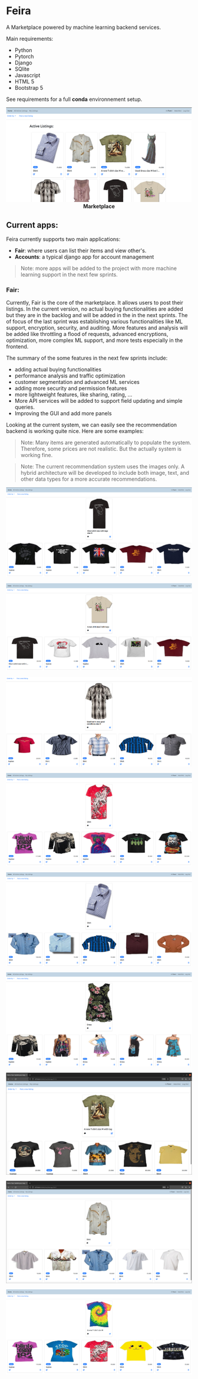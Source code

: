 # Feira

A Marketplace powered by machine learning backend services.

Main requirements:
- Python 
- Pytorch
- Django
- SQlite
- Javascript
- HTML 5
- Bootstrap 5

See requirements for a full **conda** environnement setup.


<p align="center">
  <img src="images/main.png">
  <br><b> Marketplace </b>
</p>

## Current apps:
Feira currently supports two main applications:
 - **Fair**: where users can list their items and view other's. 
 - **Accounts**: a typical django app for account management

> Note: more apps will be added to the project with more machine learning support in the next few sprints.

### Fair:
 Currently, Fair is the core of the marketplace. It allows users to post their listings. In the current version, no actual buying functionalities are added but they are in the backlog and will be added in the in the next sprints. The of focus of the last sprint was establishing various functionalities like ML support, encryption, security, and auditing. More features and analysis will be added like throttling a flood of requests, advanced encryptions, optimization, more complex ML support, and more tests especially in the frontend.

 The summary of the some features in the next few sprints include:
 - adding actual buying functionalities
 - performance analysis and traffic optimization
 - customer segmentation and advanced ML services
 - adding more security and permission features
 - more lightweight features, like sharing, rating, ...
 - More API services will be added to support field updating and simple queries.
 - Improving the GUI and add more panels
  

 Looking at the current system, we can easily see the recommendation backend is working quite nice. Here are some examples:

> Note: Many items are generated automatically to populate the system. Therefore, some prices are not realistic. But the actually system is working fine.


> Note: The current recommendation system uses the images only. A hybrid architecture will be developed to include both image, text, and other data types for a more accurate recommendations.

<p align="center">
  <img src="images/recommendations_2.png">
</p>

<p align="center">
  <img src="images/recommendations_3.png">
</p>

<p align="center">
  <img src="images/recommendations_4.png">
</p>
   

<p align="center">
  <img src="images/recommendations_5.png">
</p>


<p align="center">
  <img src="images/recommendations_7.png">
</p>

<p align="center">
  <img src="images/recommendations_8.png">
</p>

<p align="center">
  <img src="images/recommendations_10.png">
</p>

<p align="center">
  <img src="images/recommendations_11.png">
</p>


<p align="center">
  <img src="images/recommendations_ts.png">
</p>